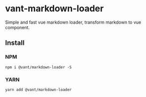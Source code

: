 # vant-markdown-loader

Simple and fast vue markdown loader, transform markdown to vue component.

## Install

### NPM

```shell
npm i @vant/markdown-loader -S
```

### YARN

```shell
yarn add @vant/markdown-loader
```

